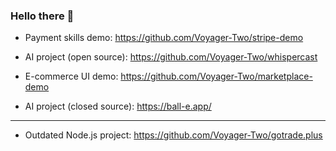 ### Hello there 👋

- Payment skills demo: https://github.com/Voyager-Two/stripe-demo

- AI project (open source): https://github.com/Voyager-Two/whispercast

- E-commerce UI demo: https://github.com/Voyager-Two/marketplace-demo

- AI project (closed source): https://ball-e.app/

---

- Outdated Node.js project: https://github.com/Voyager-Two/gotrade.plus
